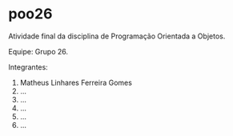 # poo26
Atividade final da disciplina de Programação Orientada a Objetos.

Equipe: Grupo 26.

Integrantes:
1. Matheus Linhares Ferreira Gomes
2. ...
3. ...
4. ...
5. ...
6. ...